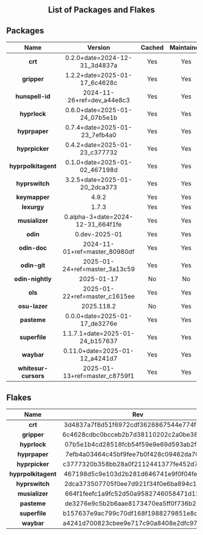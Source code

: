 <!--- This list was auto-generated. DO NOT edit this file manually. -->

<h2 align="center">List of Packages and Flakes</h2>

## Packages

| **Name** | **Version** | **Cached** | **Maintained** | **Homepage** |
| :-: | :-: | :-: | :-: | :-: |
| **crt** | 0.2.0+date=2024-12-31_3d4837a | Yes | Yes | [🌐](https://github.com/spitulax/crt) |
| **gripper** | 1.2.2+date=2025-01-17_6c4628c | Yes | Yes | [🌐](https://github.com/spitulax/gripper) |
| **hunspell-id** | 2024-11-26+ref=dev_a44e8c3 | Yes | Yes | [🌐](https://github.com/shuLhan/hunspell-id) |
| **hyprlock** | 0.6.0+date=2025-01-24_07b5e1b | Yes | Yes | [🌐](https://github.com/hyprwm/hyprlock) |
| **hyprpaper** | 0.7.4+date=2025-01-23_7efb4a0 | Yes | Yes | [🌐](https://github.com/hyprwm/hyprpaper) |
| **hyprpicker** | 0.4.2+date=2025-01-23_c377732 | Yes | Yes | [🌐](https://github.com/hyprwm/hyprpicker) |
| **hyprpolkitagent** | 0.1.0+date=2025-01-02_467198d | Yes | Yes | [🌐](https://github.com/hyprwm/hyprpolkitagent) |
| **hyprswitch** | 3.2.5+date=2025-01-20_2dca373 | Yes | Yes | [🌐](https://github.com/h3rmt/hyprswitch) |
| **keymapper** | 4.9.2 | Yes | Yes | [🌐](https://github.com/houmain/keymapper) |
| **lexurgy** | 1.7.3 | Yes | Yes | [🌐](https://github.com/def-gthill/lexurgy) |
| **musializer** | 0.alpha-3+date=2024-12-31_664f1fe | Yes | Yes | [🌐](https://github.com/tsoding/musializer) |
| **odin** | 0.dev-2025-01 | Yes | Yes | [🌐](https://odin-lang.org/) |
| **odin-doc** | 2024-11-01+ref=master_80980df | Yes | Yes | [🌐](https://github.com/odin-lang/pkg.odin-lang.org) |
| **odin-git** | 2025-01-24+ref=master_3a13c59 | Yes | Yes | [🌐](https://odin-lang.org/) |
| **odin-nightly** | 2025-01-17 | No | No | [🌐](https://odin-lang.org/) |
| **ols** | 2025-01-22+ref=master_c1615ee | Yes | Yes | [🌐](https://github.com/DanielGavin/ols) |
| **osu-lazer** | 2025.118.2 | No | Yes | [🌐](https://osu.ppy.sh) |
| **pasteme** | 0.0.0+date=2025-01-17_de3276e | Yes | Yes | [🌐](https://github.com/spitulax/pasteme) |
| **superfile** | 1.1.7.1+date=2025-01-24_b157637 | Yes | Yes | [🌐](https://superfile.netlify.app/) |
| **waybar** | 0.11.0+date=2025-01-12_a4241d7 | Yes | Yes | [🌐](https://github.com/alexays/waybar) |
| **whitesur-cursors** | 2025-01-13+ref=master_c8759f1 | Yes | Yes | [🌐](https://github.com/vinceliuice/WhiteSur-cursors) |

## Flakes

| **Name** | **Rev** | **Maintained** | **Homepage** |
| :-: | :-: | :-: | :-: |
| **crt** | 3d4837a7f8d51f6972cdf3626867544e774f1965 | Yes | [🌐](https://github.com/spitulax/crt) |
| **gripper** | 6c4628cdbc0bcceb2b7d38110202c2a0be3813d8 | Yes | [🌐](https://github.com/spitulax/gripper) |
| **hyprlock** | 07b5e1b4cd28518fcb54f59e9e69d593ab2fc1c0 | Yes | [🌐](https://github.com/hyprwm/hyprlock) |
| **hyprpaper** | 7efb4a03464c45bf9fee7b0f428c09462da70a14 | Yes | [🌐](https://github.com/hyprwm/hyprpaper) |
| **hyprpicker** | c3777320b358bb28a0f2112441377fe452d77ea8 | Yes | [🌐](https://github.com/hyprwm/hyprpicker) |
| **hyprpolkitagent** | 467198d5c9e103d2b281d646741e9f0f04fe0e8c | Yes | [🌐](https://github.com/spitulax/hyprpolkitagent) |
| **hyprswitch** | 2dca373507705f0ee7d921f34f0e6ba894c147ca | Yes | [🌐](https://github.com/H3rmt/hyprswitch) |
| **musializer** | 664f1feefc1a9fc52d50a9582746058471d12e28 | Yes | [🌐](https://github.com/spitulax/musializer) |
| **pasteme** | de3276e9c5b2b6aae8173470ea5ff0f736b28c5c | Yes | [🌐](https://github.com/spitulax/pasteme) |
| **superfile** | b157637e9ac799c70df168f1988279851e8d24a9 | Yes | [🌐](https://github.com/yorukot/superfile) |
| **waybar** | a4241d700823cbee9e717c90a8408e2dfc977b45 | Yes | [🌐](https://github.com/alexays/waybar) |

